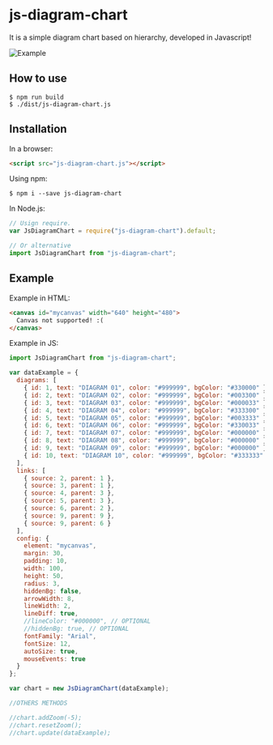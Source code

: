 # js-diagram-chart

It is a simple diagram chart based on hierarchy, developed in Javascript!

![Example](https://github.com/antuane/js-diagram-chart/raw/master/example.png)

## How to use

```shell
$ npm run build
$ ./dist/js-diagram-chart.js
```

## Installation

In a browser:

```html
<script src="js-diagram-chart.js"></script>
```

Using npm:

```shell
$ npm i --save js-diagram-chart
```

In Node.js:

```js
// Usign require.
var JsDiagramChart = require("js-diagram-chart").default;

// Or alternative
import JsDiagramChart from "js-diagram-chart";
```

## Example

Example in HTML:

```html
<canvas id="mycanvas" width="640" height="480">
  Canvas not supported! :(
</canvas>
```

Example in JS:

```js
import JsDiagramChart from "js-diagram-chart";

var dataExample = {
  diagrams: [
    { id: 1, text: "DIAGRAM 01", color: "#999999", bgColor: "#330000" },
    { id: 2, text: "DIAGRAM 02", color: "#999999", bgColor: "#003300" },
    { id: 3, text: "DIAGRAM 03", color: "#999999", bgColor: "#000033" },
    { id: 4, text: "DIAGRAM 04", color: "#999999", bgColor: "#333300" },
    { id: 5, text: "DIAGRAM 05", color: "#999999", bgColor: "#003333" },
    { id: 6, text: "DIAGRAM 06", color: "#999999", bgColor: "#330033" },
    { id: 7, text: "DIAGRAM 07", color: "#999999", bgColor: "#000000" },
    { id: 8, text: "DIAGRAM 08", color: "#999999", bgColor: "#000000" },
    { id: 9, text: "DIAGRAM 09", color: "#999999", bgColor: "#000000" },
    { id: 10, text: "DIAGRAM 10", color: "#999999", bgColor: "#333333" }
  ],
  links: [
    { source: 2, parent: 1 },
    { source: 3, parent: 1 },
    { source: 4, parent: 3 },
    { source: 5, parent: 3 },
    { source: 6, parent: 2 },
    { source: 9, parent: 9 },
    { source: 9, parent: 6 }
  ],
  config: {
    element: "mycanvas",
    margin: 30,
    padding: 10,
    width: 100,
    height: 50,
    radius: 3,
    hiddenBg: false,
    arrowWidth: 8,
    lineWidth: 2,
    lineDiff: true,
    //lineColor: "#000000", // OPTIONAL
    //hiddenBg: true, // OPTIONAL
    fontFamily: "Arial",
    fontSize: 12,
    autoSize: true,
    mouseEvents: true
  }
};

var chart = new JsDiagramChart(dataExample);

//OTHERS METHODS

//chart.addZoom(-5);
//chart.resetZoom();
//chart.update(dataExample);
```